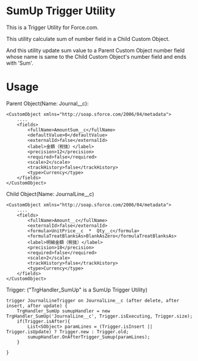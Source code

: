 SumUp Trigger Utility
========================

This is a Trigger Utility for Force.com.

This utility calculate sum of number field in a Child Custom Object.

And this utility update sum value to a Parent Custom Object number field whose name is same to the Child Custom Object's number field and ends with 'Sum'.


Usage
========================

Parent Object(Name: Journal__c):

    <CustomObject xmlns="http://soap.sforce.com/2006/04/metadata">
        ....
        <fields>
            <fullName>AmountSum__c</fullName>
            <defaultValue>0</defaultValue>
            <externalId>false</externalId>
            <label>金額（税抜）</label>
            <precision>12</precision>
            <required>false</required>
            <scale>2</scale>
            <trackHistory>false</trackHistory>
            <type>Currency</type>
        </fields>
    </CustomObject>

Child Object(Name: JournalLine__c)

    <CustomObject xmlns="http://soap.sforce.com/2006/04/metadata">
        ....
        <fields>
            <fullName>Amount__c</fullName>
            <externalId>false</externalId>
            <formula>UnitPrice__c  *  Qty__c</formula>
            <formulaTreatBlanksAs>BlankAsZero</formulaTreatBlanksAs>
            <label>明細金額（税抜）</label>
            <precision>18</precision>
            <required>false</required>
            <scale>2</scale>
            <trackHistory>false</trackHistory>
            <type>Currency</type>
        </fields>
    </CustomObject>

Trigger: ("TrgHandler_SumUp" is a SumUp Trigger Utility)

	trigger JournalLineTrigger on JournalLine__c (after delete, after insert, after update) {
		TrgHandler_SumUp sumupHandler = new TrgHandler_SumUp('JournalLine__c', Trigger.isExecuting, Trigger.size);
		if(Trigger.isAfter){
			List<SObject> paramLines = (Trigger.isInsert || Trigger.isUpdate) ? Trigger.new : Trigger.old;
			sumupHandler.OnAfterTrigger_Sumup(paramLines);
		}
	
	}


